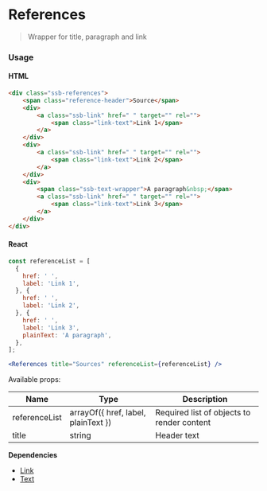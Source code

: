 References
========

> Wrapper for title, paragraph and link
### Usage


#### HTML

```html
<div class="ssb-references">
    <span class="reference-header">Source</span>
    <div>
        <a class="ssb-link" href=" " target="" rel="">
            <span class="link-text">Link 1</span>
        </a>
    </div>
    <div>
        <a class="ssb-link" href=" " target="" rel="">
            <span class="link-text">Link 2</span>
        </a>
    </div>
    <div>
        <span class="ssb-text-wrapper">A paragraph&nbsp;</span>
        <a class="ssb-link" href=" " target="" rel="">
            <span class="link-text">Link 3</span>
        </a>
    </div>
</div>
```

#### React

```jsx harmony
const referenceList = [
  {
    href: ' ',
    label: 'Link 1',
  }, {
    href: ' ',
    label: 'Link 2',
  }, {
    href: ' ',
    label: 'Link 3',
    plainText: 'A paragraph',
  },
];

<References title="Sources" referenceList={referenceList} />
```

Available props:

| Name       | Type           | Description  |
| ---------- | ------------- | ----- |
| referenceList | arrayOf({ href, label, plainText }) | Required list of objects to render content |
| title | string| Header text |

__Dependencies__
 - [Link](../Link)
 - [Text](../Title)
